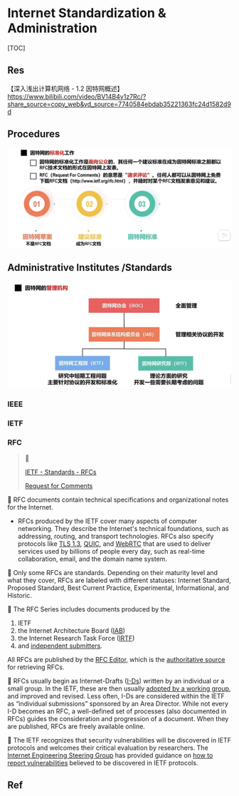 # Internet Standardization & Administration

[TOC]



## Res
【深入浅出计算机网络 - 1.2 因特网概述】 https://www.bilibili.com/video/BV14B4y1z7Rc/?share_source=copy_web&vd_source=7740584ebdab35221363fc24d1582d9d



## Procedures
![](../../../../../Assets/Pics/Screenshot%202023-03-22%20at%2010.27.28%20AM.png)


## Administrative Institutes /Standards
![](../../../../../Assets/Pics/Screenshot%202023-03-22%20at%2010.27.45%20AM.png)


### IEEE

### IETF

### RFC

> 🔗
>
> [IETF - Standards - RFCs](https://www.ietf.org/standards/rfcs/)
>
> [Request for Comments](https://en.wikipedia.org/wiki/Request_for_Comments)

📑 RFC documents contain technical specifications and organizational notes for the Internet.

- RFCs produced by the IETF cover many aspects of computer networking. They describe the Internet's technical foundations, such as addressing, routing, and transport technologies. RFCs also specify protocols like [TLS 1.3](https://www.ietf.org/blog/tls13/), [QUIC](https://www.ietf.org/blog/innovative-new-technology-for-sending-data/), and [WebRTC](https://www.ietf.org/blog/webrtc-milestone/) that are used to deliver services used by billions of people every day, such as real-time collaboration, email, and the domain name system.

🥡 Only some RFCs are standards. Depending on their maturity level and what they cover, RFCs are labeled with different statuses: Internet Standard, Proposed Standard, Best Current Practice, Experimental, Informational, and Historic.

🏢 The RFC Series includes documents produced by the

1. IETF
2. the Internet Architecture Board ([IAB](https://www.iab.org/))
3. the Internet Research Task Force ([IRTF](https://irtf.org/))
4. and [independent submitters](https://www.rfc-editor.org/about/independent/). 

All RFCs are published by the [RFC Editor](https://www.rfc-editor.org/), which is the [authoritative source](https://www.rfc-editor.org/retrieve/) for retrieving RFCs.

🪪 RFCs usually begin as Internet-Drafts ([I-Ds](https://www.ietf.org/how/ids/)) written by an individual or a small group. In the IETF, these are then usually [adopted by a working group](https://www.rfc-editor.org/info/rfc7721), and improved and revised. Less often, I-Ds are considered within the IETF as “individual submissions” sponsored by an Area Director. While not every I-D becomes an RFC, a well-defined set of processes (also documented in RFCs) guides the consideration and progression of a document. When they are published, RFCs are freely available online. 

🐞 The IETF recognizes that security vulnerabilities will be discovered in IETF protocols and welcomes their critical evaluation by researchers. The [Internet Engineering Steering Group](https://www.ietf.org/about/groups/iesg/) has provided guidance on [how to report vulnerabilities](https://www.ietf.org/standards/rfcs/vulnerabilities/) believed to be discovered in IETF protocols.



## Ref
